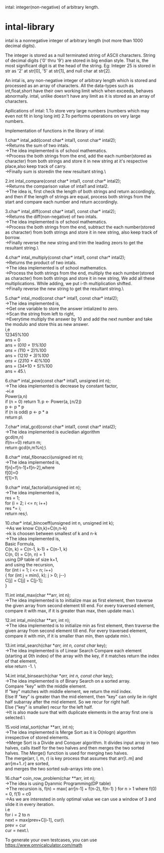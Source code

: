 intal: integer(non-negative) of arbitrary length.

# intal-library
intal is a nonnegative integer of arbitrary length (not more than 1000 decimal digits).

The integer is stored as a null terminated string of ASCII characters.
String of decimal digits ('0' thru '9') are stored in big endian style.
That is, the most significant digit is at the head of the string.
Eg: Integer 25 is stored in str as '2' at str[0], '5' at str[1], and null char at str[2].

An intal is, any non-negative integer of arbitrary length which is stored and processed as an array of characters.
All the data-types such as int,float,short have their own working limit which when exceeds, behaves abnormally.
intal, unlike doesn't have any limit as it is stored as an array of characters.

Apllications of intal:
1.To store very large numbers (numbers which may even not fit in long long int)
2.To performs operations on very large numbers.


Implementation of functions in the library of intal:

1.char* intal_add(const char* intal1, const char* intal2);\
	->Returns the sum of two intals.\
	->The idea implemented is of school mathematics.\
	->Process the both strings from the end, add the each number(stored as character) from both strings and store it in new string at it's 
	  respective place,also keep track of carry.\
	->Finally sum is storedin the new resultant string.\

2.int intal_compare(const char* intal1, const char* intal2);\
	->Returns the comparison value of intal1 and intal2.\
	->The idea is,
	  first check the length of both strings and return accordingly,
	  and then if the length of strings are equal, process both strings from the start and compare each number and return accordingly.

3.char* intal_diff(const char* intal1, const char* intal2);\
	->Returns the diff(non-negative) of two intals.\
	->The idea implemented is of school mathematics.\
	->Process the both strings from the end, subtract the each number(stored as character) from both strings and store it in new string,
	  also keep track of borrow.\
	->Finally reverse the new string and trim the leading zeors to get the resultant string.\

4.char* intal_multiply(const char* intal1, const char* intal2);\
	->Returns the product of two intals.\
	->The idea implemented is of school mathematics.\
	->Process the both strings from the end, multiply the each number(stored as character) from both strings and store it in new string,
	  We add all these multiplications. While adding, we put i-th multiplication shifted.\
	->Finally reverse the new string to get the resultant string.\

5.char* intal_mod(const char* intal1, const char* intal2);\
	->The idea implemented is,\
	->Get one variable to store the answer intialized to zero.\
	->Scan the string from left to right,\
	->Everytime multiply the answer by 10 and add the next number and take the modulo and store this as new answer.\
	  i,e\
	  12345%100\
	  ans = 0\
	  ans = (0*10 + 1)%100\
	  ans = (1*10 + 2)%100\
	  ans = (12*10 + 3)%100\
	  ans = (23*10 + 4)%100\
	  ans = (34*10 + 5)%100\
	  ans = 45.\


6.char* intal_pow(const char* intal1, unsigned int n);\
	->The idea implemented is decrease by constant factor,\
	->i.e\
	  Power(a,n)\
	  if (n = 0) return 1\ 
	  p ← Power(a, ⌊n/2⌋)\
	  p ← p * p \
	  if (n is odd) p ← p * a \
	  return p\


7.char* intal_gcd(const char* intal1, const char* intal2);\
	->The idea implemented is eucledian algorithm\
	  gcd(m,n)\
	  if(n==0) return m;\
	  return gcd(n,m%n);\

8.char* intal_fibonacci(unsigned int n);\
	->The idea implemented is,\
	  f[n]=f[n-1]+f[n-2],where\
	  f[0]=0\
	  f[1]=1\

9.char* intal_factorial(unsigned int n);\
	->The idea implemented is,\
	  res = 1; \
	  for (i = 2; i <= n; i++) \
		  res *= i; \
	  return res;\

10.char* intal_bincoeff(unsigned int n, unsigned int k);\
	->As we know C(n,k)=C(n,n-k)\
	->k is choosen between smallest of k and n-k\
	->The idea implemented is,\
	  Basic Formula,\
	  C(n, k) = C(n-1, k-1) + C(n-1, k)\
	  C(n, 0) = C(n, n) = 1\
	  using DP table of size k+1,\
	  and using the recursion,\
	  for (int i = 1; i <= n; i++) \
	  { 
	  	  for (int j = min(i, k); j > 0; j--) \
          		    C[j] = C[j] + C[j-1]; \
	  } 

11.int intal_max(char **arr, int n);\
	->The idea implemented is to initialize max as first element, then traverse the given array from second element till end. 
	  For every traversed element, compare it with max, if it is greater than max, then update max.\

12.int intal_min(char **arr, int n);\
	->The idea implemented is to initialize min as first element, then traverse the given array from second element till end. 
	  For every traversed element, compare it with min, if it is smaller than min, then update min.\

13.int intal_search(char **arr, int n, const char* key);\
	->The idea implemented is of Linear Search
	  Compare each element (starting at 0th index) of the array with the key, if it matches return the index of that element,	
	  else return -1. \

14.int intal_binsearch(char **arr, int n, const char* key);\
	->The idea implemented is of Binary Search on a sorted array.\
	  Compare "key" with the middle element.\
	  If "key" matches with middle element, we return the mid index.\
	  Else If "key" is greater than the mid element, then "key" can only lie in right half subarray after the mid element. 
	  So we recur for right half.\
	  Else ("key" is smaller) recur for the left half.\
	->It is also made sure that with duplicate elements in the array first one is selected.\

15.void intal_sort(char **arr, int n);\
	->The idea implemented is Merge Sort as it is O(nlogn) algorithm irrespective of stored elements.\
	->Merge Sort is a Divide and Conquer algorithm. It divides input array in two halves, calls itself for the two halves and then merges the two sorted halves. 
	  The Merge() function is used for merging two halves. \
	  The merge(arr, l, m, r) is key process that assumes that arr[l..m] and arr[m+1..r] are sorted,\
	  and merges the two sorted sub-arrays into one.\


16.char* coin_row_problem(char **arr, int n);\
	->The idea is using Dyanmic Programming(DP table)\
	->The recursion is, f(n) = max{ arr[n-1] + f(n-2), f(n-1) } for n > 1 where f(0) = 0, f(1) = c0\
	->As we are interested in only optimal value we can use a window of 3 and slide it in every iteration.\
	  i.e \
	  for i = 2 to n\
		next = max(prev+C[i-1], cur)\  
		prev = cur \
		cur = next.\
 
To generate your own testcases, you can use https://www.omnicalculator.com/math
